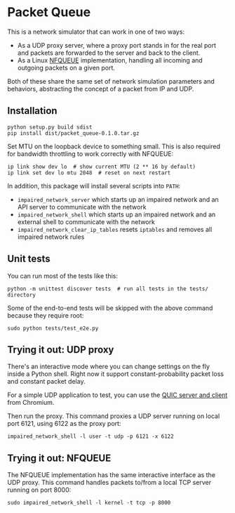 # Packet Queue

This is a network simulator that can work in one of two ways:

- As a UDP proxy server, where a proxy port stands in for the real port and
  packets are forwarded to the server and back to the client.
- As a Linux [NFQUEUE](http://www.netfilter.org/projects/libnetfilter_queue/)
  implementation, handling all incoming and outgoing packets on a given port.

Both of these share the same set of network simulation parameters and behaviors,
abstracting the concept of a packet from IP and UDP.

## Installation

```
python setup.py build sdist
pip install dist/packet_queue-0.1.0.tar.gz
```

Set MTU on the loopback device to something small. This is also required
for bandwidth throttling to work correctly with NFQUEUE:

```
ip link show dev lo  # show current MTU (2 ** 16 by default)
ip link set dev lo mtu 2048  # reset on next restart
```

In addition, this package will install several scripts into `PATH`:

* `impaired_network_server` which starts up an impaired network and an API
  server to communicate with the network
* `impaired_network_shell` which starts up an impaired network and an external
  shell to communicate with the network
* `impaired_network_clear_ip_tables` resets `iptables` and removes all impaired
  network rules

## Unit tests

You can run most of the tests like this:

```
python -m unittest discover tests  # run all tests in the tests/ directory
```

Some of the end-to-end tests will be skipped with the above command because
they require root:

```
sudo python tests/test_e2e.py
```

## Trying it out: UDP proxy

There's an interactive mode where you can change settings on the fly inside a
Python shell. Right now it support constant-probability packet loss and constant
packet delay.

For a simple UDP application to test, you can use the
[QUIC server and client](https://www.chromium.org/quic/playing-with-quic) from
Chromium.

Then run the proxy. This command proxies a UDP server running on local port
6121, using 6122 as the proxy port:

```
impaired_network_shell -l user -t udp -p 6121 -x 6122
```

## Trying it out: NFQUEUE

The NFQUEUE implementation has the same interactive interface as the UDP proxy.
This command handles packets to/from a local TCP server running on port 8000:

```
sudo impaired_network_shell -l kernel -t tcp -p 8000
```
